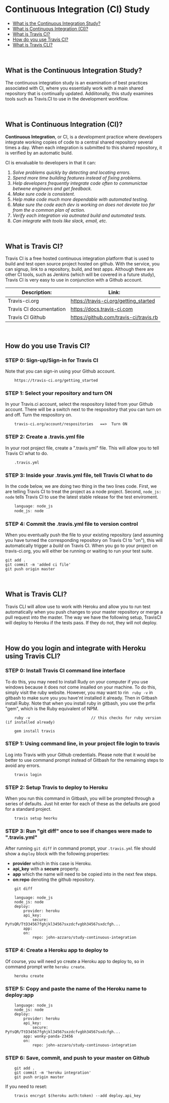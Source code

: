 # Continuous Integration (CI) Study
* [What is the Continuous Integration Study?](#What-is-the-Continuous-Integration-Study)
* [What is Continuous Integration (CI)?](#What-is-Continuous-Integration-(CI))
* [What is Travis CI?](#What-is-Travis-CI)
* [How do you use Travis CI?](#How-do-you-use-Travis-CI)
* [What is Travis CLI?](#What-is-Travis-CLI)

<br>

## What is the Continuous Integration Study?
The continuous integration study is an examination of best practices associated with CI, where you essentially work with a main shared repository that is continually updated.  Addiitonally, this study examines tools such as Travis.CI to use 
in the development workflow.

<br>

## What is Continuous Integration (CI)?
**Continuous Integration**, or CI, is a development practice where developers integrate working copies of code to a central shared repository several times a day.  When each integration is submitted to this shared repository, it is verified by an automatic build.

CI is envaluable to developers in that it can:
1. *Solve problems quickly by detecting and locating errors.*
2. *Spend more time building features instead of fixing problems.* 
3. *Help developers frequently integrate code often to communictae betwene engineers and get feedback.* 
4. *Make sure code is consistent.*
5. *Help make code much more dependable with automated testing.* 
6. *Make sure the code each dev is working on does not deviate too far from the a common plan of action.*
7. *Verify each integration via autmated build and automated tests.*
8. *Can integrate with tools like slack, email, etc.*
 
<br>

## What is Travis CI?
Travis CI is a free hosted continuous integration platform that is used to build and test open source project hosted on github.  With the service, you can signup, 
link to a repository, build, and test apps.  Although there are other CI tools, such as Jenkins (which will be covered in a future study), Travis CI is very easy to use 
in conjunction with a Github account.

| **Description:**                            | **Link:**                             |
| ---------------------------------------- | ----------------------------------------------|
|  Travis-ci.org               |  https://travis-ci.org/getting_started             |
|  Travis CI documentation               |  https://docs.travis-ci.com             |
|  Travis CI Github              |  https://github.com/travis-ci/travis.rb            |


<br>

## How do you use Travis CI?

### STEP 0: Sign-up/Sign-in for Travis CI
Note that you can sign-in using your Github account.
```
    https://travis-ci.org/getting_started
```

### STEP 1: Select your repository and turn ON
In your Travis.ci account, select the respository listed from your Github account.  There will be a switch next to the respository that you can turn on and off.
Turn the respository on.
```
    travis-ci.org/account/respositories   ==>  Turn ON
```

### STEP 2: Create a .travis.yml file
In your root project file, create a ".travis.yml" file.  This will allow you to tell Travis CI what to do.  
``` 
    .travis.yml 
```

### STEP 3: Inside your .travis.yml file, tell Travis CI what to do
In the code below, we are doing two thing in the two lines code.  First, we are telling Travis CI to treat the project as a node project.  Second, ``` node_js: node ``` tells Travis CI to use the latest stable release for the test enviroment.
```JavaScript
    language: node_js
    node_js: node
```

### STEP 4: Commit the .travis.yml file to version control
When you eventually push the file to your existing repository (and assuming you have turned the corresponding repository on Travis CI to "on"), this will automatically trigger a *build* on Travis CI.  When you go to your project on travis-ci.org, you will either be running or waiting to run your test suite.
```
git add .
git commit -m 'added ci file'
git push origin master
```

<br>

## What is Travis CLI?
Travis CLI will allow use to work with Heroku and allow you to run test automatically when you push changes to your master repository or merge a pull request into the master.  The
way we have the following setup, TravisCI will deploy to Heroku if the tests pass.  If they do not, they will not deploy.

<br>

## How do you login and integrate with Heroku using Travis CLI?

### STEP 0: Install Travis CI command line interface
To do this, you may need to install Rudy on your computer if you use windows because it does not come insalled on your machine.  To do this, simply visit the ruby website.  However, you may want to rin ``` ruby -v``` in gitbash to make sure you you have'nt installed it already. Then in Gitbash install Ruby.  Note that when you install ruby in gitbash, you use the prfix "gem", which is the Ruby equivalent of NPM.
```
    ruby -v                           // this checks for ruby version (if installed already)
```
```
    gem install travis
```

### STEP 1: Using command line, in your project file login to travis
Log into Travis with your Github credentials.  Please note that it would be better to use command prompt instead of Gitbash for the remaining steps to avoid any errors.
```
    travis login
```

### STEP 2: Setup Travis to deploy to Heroku
When you run this command in Gitbash, you will be prompted through a series of defaults.  Just hit enter for each of these as the defaults are good for a standard project.
```
    travis setup heorku
```

### STEP 3: Run "git diff" once to see if changes were made to ".travis.yml"
After running ``` git diff ``` in command prompt, your ``` .travis.yml ``` file should show a ```deploy``` block with the following properties:
* **provider** which in this case is Heroku.
* **api_key** with a **secure** property.
* **app** which the name will need to be copied into in the next few steps.
* **on:repo** denoting the github repository.
```
    git diff
```
```
    language: node_js
    node_js: node
    deploy:
        provider: heroku
        api_key:
            secure: PyYsQR/TtD34567fghjkl34567sxzdcfvgbh34567sxdcfgh...
        app: 
        on:
            repo: john-azzaro/study-continuous-integration
```

### STEP 4: Create a Heroku app to deploy to
Of course, you will need yo create a Heroku app to deploy to, so in command prompt write ``` heroku create ```.
```
    heroku create
```

### STEP 5:  Copy and paste the name of the Heroku name to deploy:app
```
    language: node_js
    node_js: node
    deploy:
        provider: heroku
        api_key:
            secure: PyYsQR/TtD34567fghjkl34567sxzdcfvgbh34567sxdcfgh...
        app: wonky-panda-23456
        on:
            repo: john-azzaro/study-continuous-integration
```

### STEP 6: Save, commit, and push to your master on Github
```
    git add .
    git commit -m 'heroku integration'
    git push origin master
```
If you need to reset:
```
    travis encrypt $(heroku auth:token) --add deploy.api_key
```









